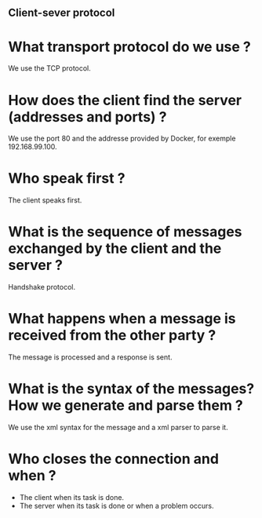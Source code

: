 ## Client-sever protocol

# What transport protocol do we use ?
We use the TCP protocol.

# How does the client find the server (addresses and ports) ?
We use the port 80 and the addresse provided by Docker, for exemple 192.168.99.100.

# Who speak first ?
The client speaks first.

# What is the sequence of messages exchanged by the client and the server ?
Handshake protocol.

# What happens when a message is received from the other party ?
The message is processed and a response is sent.

# What is the syntax of the messages? How we generate and parse them ?
We use the xml syntax for the message and a xml parser to parse it.

# Who closes the connection and when ?
- The client when its task is done.
- The server when its task is done or when a problem occurs.
